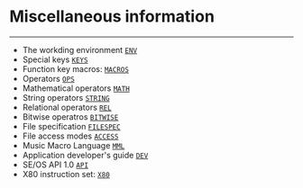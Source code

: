 # Miscellaneous information
***
* The workding environment [`ENV`](ENV)
* Special keys [`KEYS`](KEYS)
* Function key macros: [`MACROS`](MACROS)
* Operators [`OPS`](OPS)
* Mathematical operators [`MATH`](MATH)
* String operators [`STRING`](STRING)
* Relational operators [`REL`](REL)
* Bitwise operatros [`BITWISE`](BITWISE)
* File specification [`FILESPEC`](FILESPEC)
* File access modes [`ACCESS`](ACCESS)
* Music Macro Language [`MML`](MML)
* Application developer's guide [`DEV`](DEV)
* SE/OS API 1.0 [`API`](API)
* X80 instruction set: [`X80`](X80)